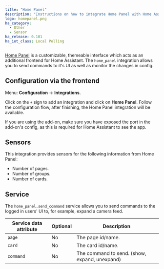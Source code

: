 ```yaml
---
title: "Home Panel"
description: "Instructions on how to integrate Home Panel with Home Assistant."
logo: homepanel.png
ha_category:
  - Other
  - Sensor
ha_release: 0.101
ha_iot_class: Local Polling
---
```


[Home Panel](https://timmo.dev/home-panel/) is a customizable, themeable
interface which acts as an additional frontend for Home Assistant. The
`home_panel` integration allows you to send commands to it's UI as well as
monitor the changes in config.

## Configuration via the frontend

Menu: **Configuration** -> **Integrations**.

Click on the `+` sign to add an integration and click on **Home Panel**.
Follow the configuration flow, after finishing, the Home Panel
integration will be available.

If you are using the add-on, make sure you have exposed the port in the
add-on's config, as this is required for Home Assistant to see the app.

## Sensors

This integration provides sensors for the following information from Home Panel:

- Number of pages.
- Number of groups.
- Number of cards.

## Service

The `home_panel.send_command` service allows you to send commands to the
logged in users' UI to, for example, expand a camera feed.

| Service data attribute | Optional | Description                                   |
| ---------------------- | -------- | --------------------------------------------- |
| `page`                 | No       | The page id/name.                             |
| `card`                 | No       | The card id/name.                             |
| `command`              | No       | The command to send. (show, expand, unexpand) |
